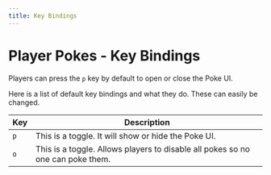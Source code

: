 ```yaml
---
title: Key Bindings
---
```


# Player Pokes - Key Bindings

Players can press the `p` key by default to open or close the Poke UI.

Here is a list of default key bindings and what they do.  These can easily be changed.

| Key | Description |
| --- | ----------- |
| `p` | This is a toggle.  It will show or hide the Poke UI. |
| `o` | This is a toggle.  Allows players to disable all pokes so no one can poke them. |